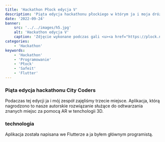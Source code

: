 ```yaml
---
title: 'Hackathon Płock edycja V'
description: 'Piąta edycja hackathonu płockiego w którym ja i moja dróżyna zjęliśmy miejsce na podium.'
date: '2022-09-24'
banner:
    src: '../../images/h5.jpg'
    alt: 'Hackathon edycja V'
    caption: 'Zdjęcie wykonane podczas gali <u><a href="https://plock.naszemiasto.pl/hackathon-city-coders-plock-2022-v-edycja-programu-za-nami/ga/c12-9014633/zd/75704381/">piątej edycji płockiego hackathonu</a></u>'
categories:
    - 'Hackathon'
keywords:
    - 'Hackathon'
    - 'Programowanie'
    - 'Płock'
    - 'Safeit'
    - 'Flutter'
---
```


### Piąta edycja hackathonu City Coders

Podaczas tej edycji ja i mój zespół zajęliśmy trzecie miejsce. Aplikacja, którą nagrodzono to nasze autorskie rozwiązanie służące do odtwarzania znanych miejsc za pomocą AR w tenchologii 3D.

### technologia

Aplikacja została napisana we Flutterze a ja byłem głównym programistą.